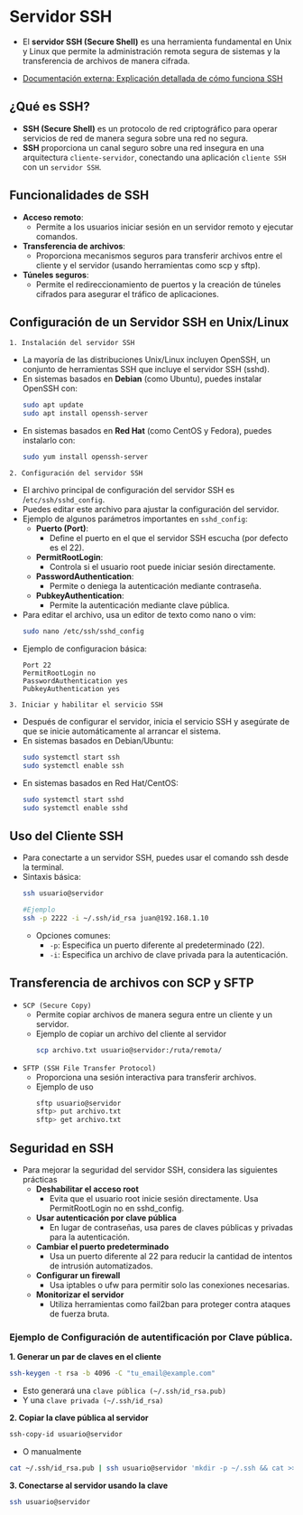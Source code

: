 # Servidor SSH
- El **servidor SSH (Secure Shell)** es una herramienta fundamental en Unix y Linux que permite la administración remota segura de sistemas y la transferencia de archivos de manera cifrada. 

- [Documentación externa: Explicación detallada de cómo funciona SSH](https://www.hostinger.es/tutoriales/que-es-ssh)

## ¿Qué es SSH?
- **SSH (Secure Shell)** es un protocolo de red criptográfico para operar servicios de red de manera segura sobre una red no segura. 
- **SSH** proporciona un canal seguro sobre una red insegura en una arquitectura `cliente-servidor`, conectando una aplicación `cliente SSH` con un `servidor SSH`.

## Funcionalidades de SSH
- **Acceso remoto**: 
    - Permite a los usuarios iniciar sesión en un servidor remoto y ejecutar comandos.
- **Transferencia de archivos**: 
    - Proporciona mecanismos seguros para transferir archivos entre el cliente y el servidor (usando herramientas como scp y sftp).
- **Túneles seguros**: 
    - Permite el redireccionamiento de puertos y la creación de túneles cifrados para asegurar el tráfico de aplicaciones.

## Configuración de un Servidor SSH en Unix/Linux
`1. Instalación del servidor SSH`
- La mayoría de las distribuciones Unix/Linux incluyen OpenSSH, un conjunto de herramientas SSH que incluye el servidor SSH (sshd). 
- En sistemas basados en **Debian** (como Ubuntu), puedes instalar OpenSSH con:
    ```bash
    sudo apt update
    sudo apt install openssh-server
    ```
- En sistemas basados en **Red Hat** (como CentOS y Fedora), puedes instalarlo con:
    ```bash
    sudo yum install openssh-server
    ```

`2. Configuración del servidor SSH`

- El archivo principal de configuración del servidor SSH es /`etc/ssh/sshd_config`. 
- Puedes editar este archivo para ajustar la configuración del servidor.
- Ejemplo de algunos parámetros importantes en `sshd_config`:
    - **Puerto (Port)**: 
        - Define el puerto en el que el servidor SSH escucha (por defecto es el 22).
    - **PermitRootLogin**: 
        - Controla si el usuario root puede iniciar sesión directamente.
    - **PasswordAuthentication**: 
        - Permite o deniega la autenticación mediante contraseña.
    - **PubkeyAuthentication**: 
        - Permite la autenticación mediante clave pública.
- Para editar el archivo, usa un editor de texto como nano o vim:
    ```bash 
    sudo nano /etc/ssh/sshd_config
    ```
- Ejemplo de configuracion básica:
    ```text
    Port 22
    PermitRootLogin no
    PasswordAuthentication yes
    PubkeyAuthentication yes
    ```

`3. Iniciar y habilitar el servicio SSH`

- Después de configurar el servidor, inicia el servicio SSH y asegúrate de que se inicie automáticamente al arrancar el sistema.
- En sistemas basados en Debian/Ubuntu:
    ``` bash
    sudo systemctl start ssh
    sudo systemctl enable ssh
    ```
- En sistemas basados en Red Hat/CentOS:
    ```bash
    sudo systemctl start sshd
    sudo systemctl enable sshd
    ```

## Uso del Cliente SSH
- Para conectarte a un servidor SSH, puedes usar el comando ssh desde la terminal.
- Sintaxis básica:
    ```bash
    ssh usuario@servidor

    #Ejemplo
    ssh -p 2222 -i ~/.ssh/id_rsa juan@192.168.1.10
    ```
    - Opciones comunes:
        - `-p`: Especifica un puerto diferente al predeterminado (22).
        - `-i`: Especifica un archivo de clave privada para la autenticación.

## Transferencia de archivos con SCP y SFTP
- `SCP (Secure Copy)`
    - Permite copiar archivos de manera segura entre un cliente y un servidor.
    - Ejemplo de copiar un archivo del cliente al servidor
        ```bash
        scp archivo.txt usuario@servidor:/ruta/remota/
        ```
- `SFTP (SSH File Transfer Protocol)`
    - Proporciona una sesión interactiva para transferir archivos.
    - Ejemplo de uso
        ```bash
        sftp usuario@servidor
        sftp> put archivo.txt
        sftp> get archivo.txt
        ```

## Seguridad en SSH
- Para mejorar la seguridad del servidor SSH, considera las siguientes prácticas
    - **Deshabilitar el acceso root**
        - Evita que el usuario root inicie sesión directamente. Usa PermitRootLogin no en sshd_config.
    - **Usar autenticación por clave pública**
        - En lugar de contraseñas, usa pares de claves públicas y privadas para la autenticación.
    - **Cambiar el puerto predeterminado**
        - Usa un puerto diferente al 22 para reducir la cantidad de intentos de intrusión automatizados.
    - **Configurar un firewall**
        - Usa iptables o ufw para permitir solo las conexiones necesarias.
    - **Monitorizar el servidor**
        - Utiliza herramientas como fail2ban para proteger contra ataques de fuerza bruta.

### Ejemplo de Configuración de autentificación por Clave pública.
**1. Generar un par de claves en el cliente**

```bash
ssh-keygen -t rsa -b 4096 -C "tu_email@example.com"
```
    
- Esto generará una `clave pública (~/.ssh/id_rsa.pub)` 
- Y una `clave privada (~/.ssh/id_rsa)`


**2. Copiar la clave pública al servidor**

```bash
ssh-copy-id usuario@servidor
```

- O manualmente

```bash
cat ~/.ssh/id_rsa.pub | ssh usuario@servidor 'mkdir -p ~/.ssh && cat >> ~/.ssh/authorized_keys'
```

**3. Conectarse al servidor usando la clave**

```bash
ssh usuario@servidor
```

